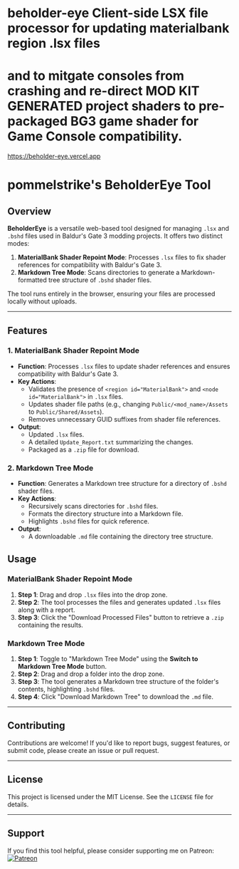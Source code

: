 # beholder-eye Client-side LSX file processor for updating materialbank region .lsx files 
# and to mitgate consoles from crashing and re-direct MOD KIT GENERATED project shaders to pre-packaged BG3 game shader for Game Console compatibility.

https://beholder-eye.vercel.app

# pommelstrike's BeholderEye Tool

## Overview
**BeholderEye** is a versatile web-based tool designed for managing `.lsx` and `.bshd` files used in Baldur's Gate 3 modding projects. It offers two distinct modes:
1. **MaterialBank Shader Repoint Mode**: Processes `.lsx` files to fix shader references for compatibility with Baldur's Gate 3.
2. **Markdown Tree Mode**: Scans directories to generate a Markdown-formatted tree structure of `.bshd` shader files.

The tool runs entirely in the browser, ensuring your files are processed locally without uploads.

---

## Features

### 1. MaterialBank Shader Repoint Mode
- **Function**: Processes `.lsx` files to update shader references and ensures compatibility with Baldur's Gate 3.
- **Key Actions**:
  - Validates the presence of `<region id="MaterialBank">` and `<node id="MaterialBank">` in `.lsx` files.
  - Updates shader file paths (e.g., changing `Public/<mod_name>/Assets` to `Public/Shared/Assets`).
  - Removes unnecessary GUID suffixes from shader file references.
- **Output**:
  - Updated `.lsx` files.
  - A detailed `Update_Report.txt` summarizing the changes.
  - Packaged as a `.zip` file for download.

### 2. Markdown Tree Mode
- **Function**: Generates a Markdown tree structure for a directory of `.bshd` shader files.
- **Key Actions**:
  - Recursively scans directories for `.bshd` files.
  - Formats the directory structure into a Markdown file.
  - Highlights `.bshd` files for quick reference.
- **Output**:
  - A downloadable `.md` file containing the directory tree structure.

## Usage

### MaterialBank Shader Repoint Mode
1. **Step 1**: Drag and drop `.lsx` files into the drop zone.
2. **Step 2**: The tool processes the files and generates updated `.lsx` files along with a report.
3. **Step 3**: Click the "Download Processed Files" button to retrieve a `.zip` containing the results.

### Markdown Tree Mode
1. **Step 1**: Toggle to "Markdown Tree Mode" using the **Switch to Markdown Tree Mode** button.
2. **Step 2**: Drag and drop a folder into the drop zone.
3. **Step 3**: The tool generates a Markdown tree structure of the folder's contents, highlighting `.bshd` files.
4. **Step 4**: Click "Download Markdown Tree" to download the `.md` file.

---

## Contributing
Contributions are welcome! If you'd like to report bugs, suggest features, or submit code, please create an issue or pull request.

---

## License
This project is licensed under the MIT License. See the `LICENSE` file for details.

---

## Support
If you find this tool helpful, please consider supporting me on Patreon:
[![Patreon](https://img.shields.io/badge/Support-Patreon-orange)](https://www.patreon.com/pommelstrike)
